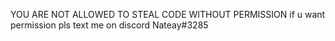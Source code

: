 YOU ARE NOT ALLOWED TO STEAL CODE WITHOUT PERMISSION if u want permission pls text me on discord Nateay#3285
